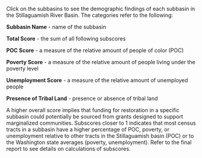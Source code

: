 Click on the subbasins to see the demographic findings of each subbasin in the Stillaguamish River Basin. The categories refer to the following: 

**Subbasin Name** - name of the subbasin

**Total Score** - the sum of all following subscores

**POC Score** - a measure of the relative amount of people of color (POC)

**Poverty Score** - a measure of the relative amount of people living under the poverty level

**Unemployment Score** - a measure of the relative amount of unemployed people 

**Presence of Tribal Land** - presence or absence of tribal land 

A higher overall score implies that funding for restoration in a specific subbasin could potentially be sourced from grants designed to support marginalized communities. Subscores closer to 1 indicates that most census tracts in a subbasin have a higher percentage of POC, poverty, or unemployment relative to other tracts in the Stillaguamish basin (POC) or to the Washington state averages (poverty, unemployment). Refer to the final report to see details on calculations of subscores.